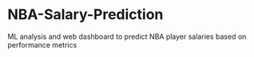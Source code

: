 # NBA-Salary-Prediction
ML analysis and web dashboard to predict NBA player salaries based on performance metrics
